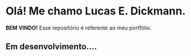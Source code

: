 # Olá! Me chamo Lucas E. Dickmann.

**BEM VINDO!** Esse repositório é referente ao meu portfólio.

## Em desenvolvimento....